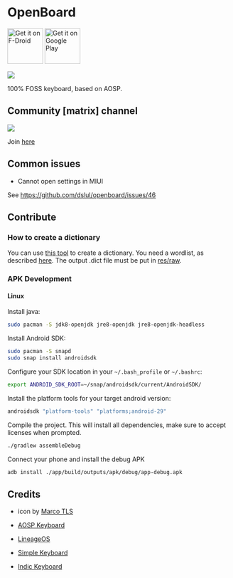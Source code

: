 # OpenBoard
<a href='https://f-droid.org/packages/com.bondiola.nicoliniboard.inputmethod.latin'><img src='https://fdroid.gitlab.io/artwork/badge/get-it-on.png' alt='Get it on F-Droid' height='80'></a>
<a href='https://play.google.com/store/apps/details?id=com.bondiola.nicoliniboard.inputmethod.latin&pcampaignid=pcampaignidMKT-Other-global-all-co-prtnr-py-PartBadge-Mar2515-1'><img alt='Get it on Google Play' src='https://play.google.com/intl/en_us/badges/static/images/badges/en_badge_web_generic.png' height='80px'/></a>

![](images/feature.png)

100% FOSS keyboard, based on AOSP.

## Community [matrix] channel
![](images/matrix_qr.png)

Join [here](https://matrix.to/#/#openboard:matrix.org?via=matrix.org)

## Common issues
- Cannot open settings in MIUI

See https://github.com/dslul/openboard/issues/46

## Contribute

### How to create a dictionary
You can use [this tool](https://github.com/remi0s/aosp-dictionary-tools) to create a dictionary. You need a wordlist, as described [here](https://github.com/dslul/openboard/blob/master/dictionaries/sample.combined). The output .dict file must be put in [res/raw](https://github.com/dslul/openboard/tree/master/app/src/main/res/raw).

### APK Development

#### Linux

Install java:
```sh
sudo pacman -S jdk8-openjdk jre8-openjdk jre8-openjdk-headless
```

Install Android SDK:
```sh
sudo pacman -S snapd
sudo snap install androidsdk
```

Configure your SDK location in your `~/.bash_profile` or `~/.bashrc`:
```bash
export ANDROID_SDK_ROOT=~/snap/androidsdk/current/AndroidSDK/
```

Install the platform tools for your target android version:
```sh
androidsdk "platform-tools" "platforms;android-29"
```

Compile the project. This will install all dependencies, make sure to accept
licenses when prompted.

```sh
./gradlew assembleDebug
```

Connect your phone and install the debug APK
```sh
adb install ./app/build/outputs/apk/debug/app-debug.apk
```
## Credits
- icon by [Marco TLS](https://www.marcotls.eu)

- [AOSP Keyboard](https://android.googlesource.com/platform/packages/inputmethods/LatinIME/)
- [LineageOS](https://review.lineageos.org/admin/repos/LineageOS/android_packages_inputmethods_LatinIME)
- [Simple Keyboard](https://github.com/rkkr/simple-keyboard)
- [Indic Keyboard](https://gitlab.com/indicproject/indic-keyboard)
